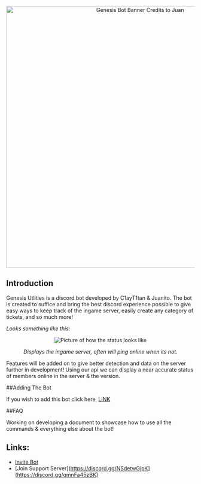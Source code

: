 <p align="center">
  <img src="https://cdn.discordapp.com/attachments/997735117445419118/1001728301569679411/Untitled178_20220727005032.png" alt="Genesis Bot Banner Credits to Juan" width="700"/>
</p>

## Introduction
Genesis Utlities is a discord bot developed by C1ayT1tan & Juanito. The bot is created to suffice and bring the best discord experience possible to give easy ways to keep track of the ingame server, easily create any category of tickets, and so much more!

*Looks something like this:*
<p align="center">
  <img src="https://cdn.discordapp.com/attachments/996156218282356777/1001722495746977922/status.jpg" alt="Picture of how the status looks like"/>
</p>

<p align="center">
  <i>Displays the ingame server, often will ping online when its not.</i>
</p>

Features will be added on to give better detection and data on the server further in development! Using our api we can display a near accurate status of members online in the server & the version.

##Adding The Bot

If you wish to add this bot click here, [LINK](https://discord.com/api/oauth2/authorize?client_id=995918163139113001&permissions=8&scope=bot%20applications.commands)

##FAQ

Working on developing a document to showcase how to use all the commands & everything else about the bot!

## Links:

* [Invite Bot](https://discord.com/api/oauth2/authorize?client_id=995918163139113001&permissions=8&scope=bot%20applications.commands)
* [Join Support Server](https://discord.gg/NSdetwGjpK](https://discord.gg/qmnFa45zBK)
